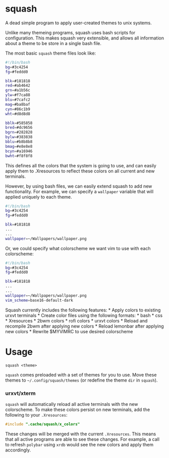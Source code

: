 # squash

A dead simple program to apply user-created themes to unix systems. 

Unlike many themeing programs, squash uses bash scripts for configuration. 
This makes squash very extensible, and allows all information about a theme
to be store in a single bash file. 

The most basic `squash` theme files look like:


``` bash
#!/bin/bash
bg=#3c4254
fg=#feddd0

blk=#181818
red=#ab4642
grn=#a1b56c
ylw=#f7ca88
blu=#7cafc2
mag=#ba8baf
cyn=#86c1b9
wht=#d8d8d8

bblk=#585858
bred=#dc9656
bgrn=#282828
bylw=#383838
bblu=#b8b8b8
bmag=#e8e8e8
bcyn=#a16946
bwht=#f8f8f8
```

This defines all the colors that the system is going to use, and can easily apply them to .Xresources
to reflect these colors on all current and new terminals. 

However, by using bash files, we can easily extend squash to add new functionality. For example, 
we can specify a `wallpaper` variable that will applied uniquely to each theme. 

``` bash
#!/bin/bash
bg=#3c4254
fg=#feddd0

blk=#181818
...
...
wallpaper=~/Wallpapers/wallpaper.png
```

Or, we could specify what colorscheme we want vim to use with each colorscheme: 
``` bash
#!/bin/bash
bg=#3c4254
fg=#feddd0

blk=#181818
...
...
wallpaper=~/Wallpapers/wallpaper.png
vim_scheme=base16-default-dark
```

Squash currently includes the following features: 
    * Apply colors to existing urxvt terminals
    * Create color files using the following formats:
        * bash
        * css
        * Xresources
            * 2bwm colors
            * rofi colors
            * urxvt colors
    * Reload and recompile 2bwm after applying new colors
    * Reload lemonbar after applying new colors
    * Rewrite $MYVIMRC to use desired colorscheme

# Usage

`squash <theme>`

`squash` comes preloaded with a set of themes for you to use. Move these themes to `~/.config/squash/themes` (or redefine the theme `dir` in `squash`). 

### urxvt/xterm

`squash` will automatically reload all active terminals with the new colorscheme. 
To make these colors persist on new terminals, add the following to your `.Xresources`:

```c
#include ".cache/squash/x_colors"
```

These changes will be merged with the current `.Xresources`. This means that all active programs
are able to see these changes. For example, a call to refresh `polybar` using `xrdb` would
see the new colors and apply them accordingly. 
